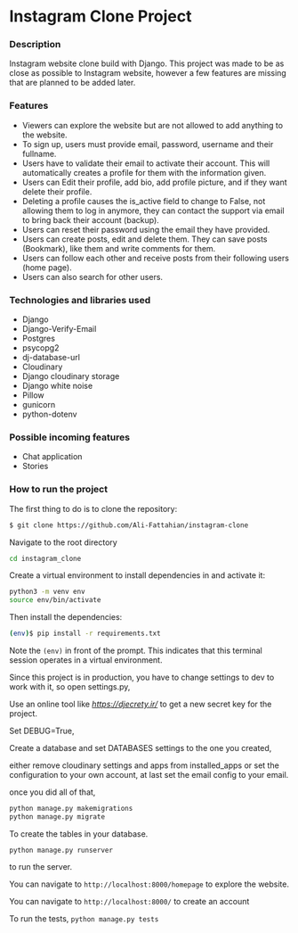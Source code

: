 # Instagram Clone Project

### Description

Instagram website clone build with Django.
This project was made to be as close as possible to Instagram website, however a few features are missing that are planned to be added later.

### Features

- Viewers can explore the website but are not allowed to add anything to the website.
- To sign up, users must provide email, password, username and their fullname.
- Users have to validate their email to activate their account. This will automatically creates a profile for them with the information given.
- Users can Edit their profile, add bio, add profile picture, and if they want delete their profile.
- Deleting a profile causes the is_active field to change to False, not allowing them to log in anymore, they can contact the support via email to bring back their account (backup).
- Users can reset their password using the email they have provided.
- Users can create posts, edit and delete them. They can save posts (Bookmark), like them and write comments for them.
- Users can follow each other and receive posts from their following users (home page).
- Users can also search for other users.

### Technologies and libraries used

- Django
- Django-Verify-Email
- Postgres
- psycopg2
- dj-database-url
- Cloudinary
- Django cloudinary storage
- Django white noise
- Pillow
- gunicorn
- python-dotenv

### Possible incoming features
- Chat application
- Stories

### How to run the project

The first thing to do is to clone the repository:

```sh
$ git clone https://github.com/Ali-Fattahian/instagram-clone
```

Navigate to the root directory
```sh
cd instagram_clone
```

Create a virtual environment to install dependencies in and activate it:

```sh
python3 -m venv env
source env/bin/activate
```

Then install the dependencies:

```sh
(env)$ pip install -r requirements.txt
```

Note the `(env)` in front of the prompt. This indicates that this terminal
session operates in a virtual environment.

Since this project is in production, you have to change settings to dev to work with it, so open settings.py,

Use an online tool like *https://djecrety.ir/*
to get a new secret key for the project.

Set DEBUG=True,

Create a database and set DATABASES settings to the one you created,

either remove cloudinary settings and apps from installed_apps or set the configuration to your own account, at last set the email config to your email.

once you did all of that,

```sh
python manage.py makemigrations
python manage.py migrate
```

To create the tables in your database.


```ssh
python manage.py runserver
```

to run the server.

You can navigate to
`http://localhost:8000/homepage`
to explore the website.

You can navigate to
`http://localhost:8000/`
to create an account

To run the tests,
`python manage.py tests`
